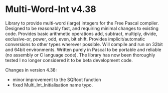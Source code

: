 # Multi-Word-Int v4.38
Library to provide multi-word (large) integers for the Free Pascal compiler.
Designed to be reasonably fast, and requiring minimal changes to existing code.
Provides basic arithmetic operations add, subtract, multiply, divide, exclusive-or, power, odd, even, bit shift.
Provides implicit/automatic conversions to other types wherever possible.
Will compile and run on 32bit and 64bit environments.
Written purely in Pascal to be portable and reliable (no assembly or C language code).
The library has now been thoroughly tested I no longer considered it to be beta development code.

Changes in version 4.38:
- minor improvement to the SQRoot function
- fixed Multi_Int_Initialisation name typo.
